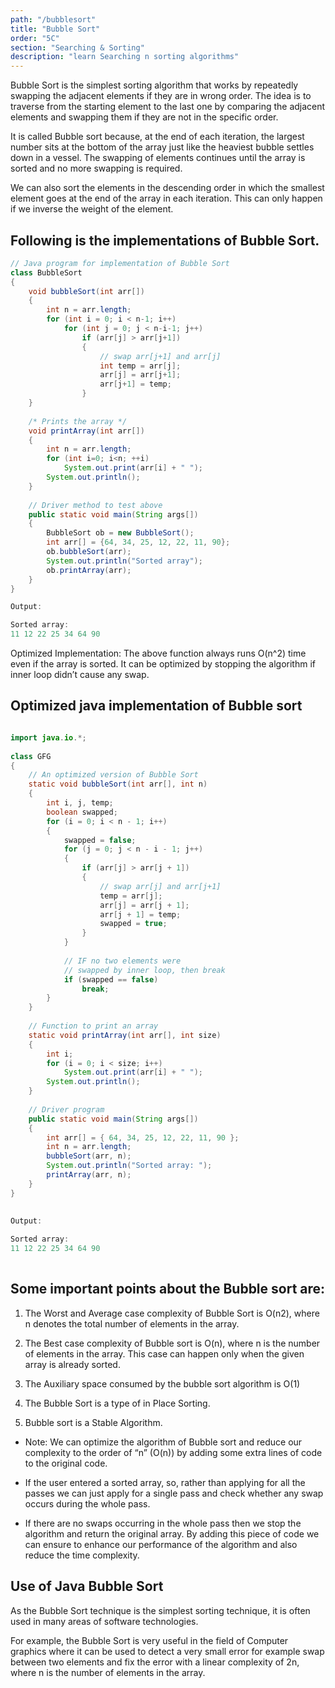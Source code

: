 ```yaml
---
path: "/bubblesort"
title: "Bubble Sort"
order: "5C"
section: "Searching & Sorting"
description: "learn Searching n sorting algorithms"
---
```


Bubble Sort is the simplest sorting algorithm that works by repeatedly swapping the adjacent elements if they are in wrong order.
The idea is to traverse from the starting element to the last one by comparing the adjacent elements and swapping them if they are not in the specific order.

It is called Bubble sort because, at the end of each iteration, the largest number sits at the bottom of the array just like the heaviest bubble settles down in a vessel. The swapping of elements continues until the array is sorted and no more swapping is required.

We can also sort the elements in the descending order in which the smallest element goes at the end of the array in each iteration. This can only happen if we inverse the weight of the element.

## Following is the implementations of Bubble Sort. 

```java
// Java program for implementation of Bubble Sort
class BubbleSort
{
    void bubbleSort(int arr[])
    {
        int n = arr.length;
        for (int i = 0; i < n-1; i++)
            for (int j = 0; j < n-i-1; j++)
                if (arr[j] > arr[j+1])
                {
                    // swap arr[j+1] and arr[j]
                    int temp = arr[j];
                    arr[j] = arr[j+1];
                    arr[j+1] = temp;
                }
    }
 
    /* Prints the array */
    void printArray(int arr[])
    {
        int n = arr.length;
        for (int i=0; i<n; ++i)
            System.out.print(arr[i] + " ");
        System.out.println();
    }
 
    // Driver method to test above
    public static void main(String args[])
    {
        BubbleSort ob = new BubbleSort();
        int arr[] = {64, 34, 25, 12, 22, 11, 90};
        ob.bubbleSort(arr);
        System.out.println("Sorted array");
        ob.printArray(arr);
    }
}
```
```java
Output: 

Sorted array:
11 12 22 25 34 64 90

```
Optimized Implementation: 
The above function always runs O(n^2) time even if the array is sorted. It can be optimized by stopping the algorithm if inner loop didn’t cause any swap. 
 
## Optimized java implementation of Bubble sort

```java

import java.io.*;
 
class GFG
{
    // An optimized version of Bubble Sort
    static void bubbleSort(int arr[], int n)
    {
        int i, j, temp;
        boolean swapped;
        for (i = 0; i < n - 1; i++)
        {
            swapped = false;
            for (j = 0; j < n - i - 1; j++)
            {
                if (arr[j] > arr[j + 1])
                {
                    // swap arr[j] and arr[j+1]
                    temp = arr[j];
                    arr[j] = arr[j + 1];
                    arr[j + 1] = temp;
                    swapped = true;
                }
            }
 
            // IF no two elements were
            // swapped by inner loop, then break
            if (swapped == false)
                break;
        }
    }
 
    // Function to print an array
    static void printArray(int arr[], int size)
    {
        int i;
        for (i = 0; i < size; i++)
            System.out.print(arr[i] + " ");
        System.out.println();
    }
 
    // Driver program
    public static void main(String args[])
    {
        int arr[] = { 64, 34, 25, 12, 22, 11, 90 };
        int n = arr.length;
        bubbleSort(arr, n);
        System.out.println("Sorted array: ");
        printArray(arr, n);
    }
}
 
 
Output: 

Sorted array:
11 12 22 25 34 64 90
 
```
 

## Some important points about the Bubble sort are:


1. The Worst and Average case complexity of Bubble Sort is O(n2), where n denotes the total number of elements in the array.

2. The Best case complexity of Bubble sort is O(n), where n is the number of elements in the array. This case can happen only when the given array is already sorted.

3. The Auxiliary space consumed by the bubble sort algorithm is O(1)

4. The Bubble Sort is a type of in Place Sorting.

5. Bubble sort is a Stable Algorithm.

- Note: We can optimize the algorithm of Bubble sort and reduce our complexity to the order of “n” (O(n)) by adding some extra lines of code to the original code.

- If the user entered a sorted array, so, rather than applying for all the passes we can just apply for a single pass and check whether any swap occurs during the whole pass.

- If there are no swaps occurring in the whole pass then we stop the algorithm and return the original array. By adding this piece of code we can ensure to enhance our performance of the algorithm and also reduce the time complexity.

## Use of Java Bubble Sort

As the Bubble Sort technique is the simplest sorting technique, it is often used in many areas of software technologies.

For example, the Bubble Sort is very useful in the field of Computer graphics where it can be used to detect a very small error for example swap between two elements and fix the error with a linear complexity of 2n, where n is the number of elements in the array.